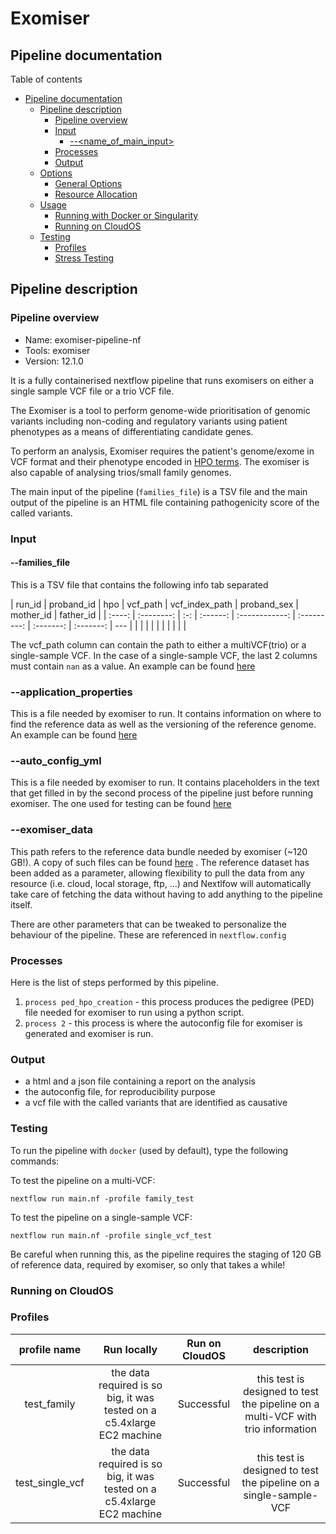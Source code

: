 # Exomiser

## Pipeline documentation

Table of contents

- [Pipeline documentation](#pipeline-documentation)
  - [Pipeline description](#pipeline-description)
    - [Pipeline overview](#pipeline-overview)
    - [Input](#input)
      - [--\<name_of_main_input\>](#--name_of_main_input)
    - [Processes](#processes)
    - [Output](#output)
  - [Options](#options)
    - [General Options](#general-options)
    - [Resource Allocation](#resource-allocation)
  - [Usage](#usage)
    - [Running with Docker or Singularity](#running-with-docker-or-singularity)
    - [Running on CloudOS](#running-on-cloudos)
  - [Testing](#testing)
    - [Profiles](#profiles)
    - [Stress Testing](#stress-testing)

## Pipeline description

### Pipeline overview

- Name: exomiser-pipeline-nf
- Tools: exomiser
- Version: 12.1.0

It is a fully containerised nextflow pipeline that runs exomisers on either a single sample VCF file or a trio VCF file.

The Exomiser is a tool to perform genome-wide prioritisation of genomic variants including non-coding and regulatory variants using patient phenotypes as a means of differentiating candidate genes.

To perform an analysis, Exomiser requires the patient's genome/exome in VCF format and their phenotype encoded in [HPO terms](https://hpo.jax.org/app/). The exomiser is also capable of analysing trios/small family genomes.

The main input of the pipeline (`families_file`) is a TSV file and the main output of the pipeline is an HTML file containing pathogenicity score of the called variants.

### Input

#### --families_file

This is a TSV file that contains the following info tab separated

| run_id | proband_id | hpo | vcf_path | vcf_index_path | proband_sex | mother_id | father_id |
| :----: | :--------: | :-: | :------: | :------------: | :---------: | :-------: | :-------: | --- |
|        |            |     |          |                |             |           |           |     |

The vcf_path column can contain the path to either a multiVCF(trio) or a single-sample VCF.
In the case of a single-sample VCF, the last 2 columns must contain `nan` as a value. An example can be found [here](https://lifebit-featured-datasets.s3.eu-west-1.amazonaws.com/pipelines/exomiser-nf/fam_file.tsv)

### --application_properties

This is a file needed by exomiser to run. It contains information on where to find the reference data as well as the versioning of the reference genome. An example can be found [here](https://lifebit-featured-datasets.s3.eu-west-1.amazonaws.com/pipelines/exomiser-nf/application.properties)

### --auto_config_yml

This is a file needed by exomiser to run. It contains placeholders in the text that get filled in by the second process of the pipeline just before running exomiser. The one used for testing can be found [here](https://lifebit-featured-datasets.s3.eu-west-1.amazonaws.com/pipelines/exomiser-nf/auto_config.yml)

### --exomiser_data

This path refers to the reference data bundle needed by exomiser (~120 GB!). A copy of such files can be found [here](https://lifebit-featured-datasets.s3.eu-west-1.amazonaws.com/pipelines/exomiser-data-bundle/) . The reference dataset has been added as a parameter, allowing flexibility to pull the data from any resource (i.e. cloud, local storage, ftp, ...) and Nextlfow will automatically take care of fetching the data without having to add anything to the pipeline itself.

There are other parameters that can be tweaked to personalize the behaviour of the pipeline. These are referenced in `nextflow.config`

### Processes

Here is the list of steps performed by this pipeline.

1. `process ped_hpo_creation` - this process produces the pedigree (PED) file needed for exomiser to run using a python script.
2. `process 2` - this process is where the autoconfig file for exomiser is generated and exomiser is run.

### Output

- a html and a json file containing a report on the analysis
- the autoconfig file, for reproducibility purpose
- a vcf file with the called variants that are identified as causative

### Testing

To run the pipeline with `docker` (used by default), type the following commands:

To test the pipeline on a multi-VCF:

```
nextflow run main.nf -profile family_test
```

To test the pipeline on a single-sample VCF:

```
nextflow run main.nf -profile single_vcf_test
```

Be careful when running this, as the pipeline requires the staging of 120 GB of reference data, required by exomiser, so only that takes a while!

### Running on CloudOS

### Profiles

|  profile name   |                              Run locally                               | Run on CloudOS |                                   description                                   |
| :-------------: | :--------------------------------------------------------------------: | :------------: | :-----------------------------------------------------------------------------: |
|   test_family   | the data required is so big, it was tested on a c5.4xlarge EC2 machine |   Successful   | this test is designed to test the pipeline on a multi-VCF with trio information |
| test_single_vcf | the data required is so big, it was tested on a c5.4xlarge EC2 machine |   Successful   |        this test is designed to test the pipeline on a single-sample-VCF        |
